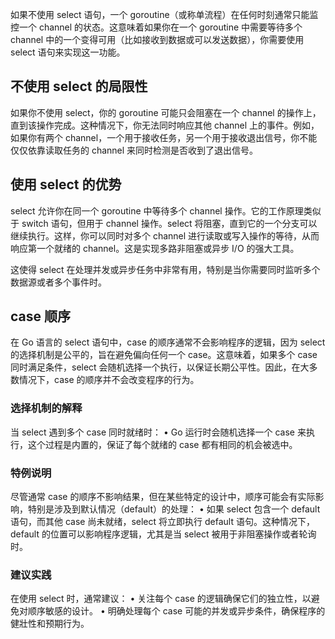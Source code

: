 如果不使用 select 语句，一个 goroutine（或称单流程）在任何时刻通常只能监控一个 channel 的状态。这意味着如果你在一个 goroutine 中需要等待多个 channel 中的一个变得可用（比如接收到数据或可以发送数据），你需要使用 select 语句来实现这一功能。

## 不使用 select 的局限性

如果你不使用 select，你的 goroutine 可能只会阻塞在一个 channel 的操作上，直到该操作完成。这种情况下，你无法同时响应其他 channel 上的事件。例如，如果你有两个 channel，一个用于接收任务，另一个用于接收退出信号，你不能仅仅依靠读取任务的 channel 来同时检测是否收到了退出信号。

## 使用 select 的优势

select 允许你在同一个 goroutine 中等待多个 channel 操作。它的工作原理类似于 switch 语句，但用于 channel 操作。select 将阻塞，直到它的一个分支可以继续执行。这样，你可以同时对多个 channel 进行读取或写入操作的等待，从而响应第一个就绪的 channel。这是实现多路非阻塞或异步 I/O 的强大工具。

这使得 select 在处理并发或异步任务中非常有用，特别是当你需要同时监听多个数据源或者多个事件时。

## case 顺序

在 Go 语言的 select 语句中，case 的顺序通常不会影响程序的逻辑，因为 select 的选择机制是公平的，旨在避免偏向任何一个 case。这意味着，如果多个 case 同时满足条件，select 会随机选择一个执行，以保证长期公平性。因此，在大多数情况下，case 的顺序并不会改变程序的行为。

### 选择机制的解释

当 select 遇到多个 case 同时就绪时：
• Go 运行时会随机选择一个 case 来执行，这个过程是内置的，保证了每个就绪的 case 都有相同的机会被选中。

### 特例说明

尽管通常 case 的顺序不影响结果，但在某些特定的设计中，顺序可能会有实际影响，特别是涉及到默认情况（default）的处理：
• 如果 select 包含一个 default 语句，而其他 case 尚未就绪，select 将立即执行 default 语句。这种情况下，default 的位置可以影响程序逻辑，尤其是当 select 被用于非阻塞操作或者轮询时。

### 建议实践

在使用 select 时，通常建议：
• 关注每个 case 的逻辑确保它们的独立性，以避免对顺序敏感的设计。
• 明确处理每个 case 可能的并发或异步条件，确保程序的健壯性和预期行为。
